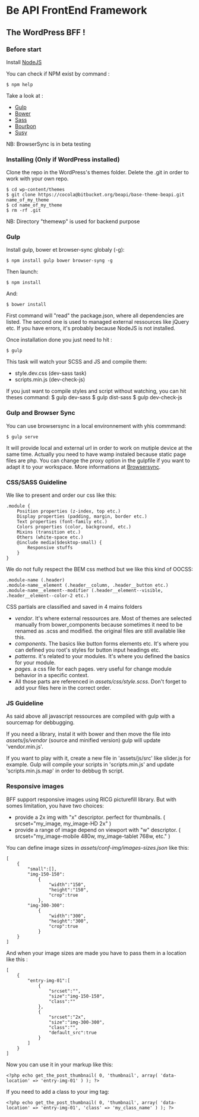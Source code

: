 # Be API FrontEnd Framework
## The WordPress BFF !

### Before start ###

Install [NodeJS](https://nodejs.org)

You can check if NPM exist by command :

    $ npm help

Take a look at :

* [Gulp](https://http://gulpjs.com/)
* [Bower](https://bower.io)
* [Sass](http://sass-lang.com/)
* [Bourbon](http://bourbon.io/)
* [Susy](http://susy.oddbird.net/)

NB: BrowserSync is in beta testing

### Installing (Only if WordPress installed)  ###

Clone the repo in the WordPress's themes folder. Delete the .git in order to work with your own repo.

    $ cd wp-content/themes
    $ git clone https://cocola@bitbucket.org/beapi/base-theme-beapi.git name_of_my_theme
    $ cd name_of_my_theme
    $ rm -rf .git

NB: Directory "themewp" is used for backend purpose

### Gulp ###

Install gulp, bower et browser-sync globaly (-g):

    $ npm install gulp bower browser-syng -g

Then launch:

    $ npm install

And:

    $ bower install

First command will "read" the package.json, where all dependencies are listed.
The second one is used to managed external ressources like jQuery etc.
If you have errors, it's probably because NodeJS is not installed.

Once installation done you just need to hit :

    $ gulp

This task will watch your SCSS and JS and compile them:

* style.dev.css (dev-sass task) 
* scripts.min.js (dev-check-js)

If you just want to compile styles and script without watching, you can hit theses command:
    $ gulp dev-sass
    $ gulp dist-sass
    $ gulp dev-check-js

### Gulp and Browser Sync ###
You can use browsersync in a local environnement with yhis commmand:

    $ gulp serve

It will provide local and external url in order to work on mutiple device at the same time.
Actually you need to have wamp instaled because static page files are php. You can change the proxy option in the gulpfile if you want to adapt it to your workspace. More informations at [Browsersync](http://www.browsersync.io/).

### CSS/SASS Guideline ###
We like to present and order our css like this:

    .module {
        Position properties (z-index, top etc.)
        Display properties (padding, margin, border etc.)
        Text properties (font-family etc.)
        Colors properties (color, background, etc.)
        Mixins (transition etc.)
        Others (white-space etc.)
        @include media($desktop-small) {
            Responsive stuffs
        }
    }
    
We do not fully respect the BEM css method but we like this kind of OOCSS:

    .module-name (.header)
    .module-name__element (.header__column, .header__button etc.)
    .module-name__element--modifier (.header__element--visible, .header__element--color-2 etc.)

CSS partials are classified and saved in 4 mains folders

* *vendor*. It's where external ressources are. Most of themes are selected manually from bower_components because sometimes it need to be renamed as .scss and modified. the original files are still available like this.
* *components*. The basics like button forms elements etc. It's where you can defined you root's styles for button input headings etc.
* *patterns*. it's related to your modules. It's where you defined the basics for your module.
* *pages*. a css file for each pages. very useful for change module behavior in a specific context.
* All those parts are referenced in *assets/css/style.scss*. Don't forget to add your files here in the correct order.

### JS Guideline ###

As said above all javascript ressources are compiled with gulp with a sourcemap for debbugging.

If you need a library, instal it with bower and then move the file into *assets/js/vendor* (source and minified version) gulp will update 'vendor.min.js'.

If you want to play with it, create a new file in 'assets/js/src' like slider.js for example. Gulp will compile your scripts in 'scripts.min.js' and update 'scripts.min.js.map' in order to debbug th script.


### Responsive images ###

BFF support responsive images using RICG picturefill library. But with somes limitation, you have two choices:
* provide a 2x img with "x" descriptor. perfect for thumbnails. ( srcset="my_image, my_image-HD 2x" )
* provide a range of image depend on viewport with "w" descriptor. ( srcset="my_image-mobile 480w, my_image-tablet 768w, etc." )

You can define image sizes in *assets/conf-img/images-sizes.json* like this:

    [
    	{
    		"small":[],
    		"img-150-150":
    			{
    				"width":"150",
    				"height":"150",
    				"crop":true
    			},
    		"img-300-300":
    			{
    				"width":"300",
    				"height":"300",
    				"crop":true
    			}
    	}
    ]

And when your image sizes are made you have to pass them in a location like this :

    [
    	{
    		"entry-img-01":[
    			{
    				"srcset":"",
    				"size":"img-150-150",
    				"class":""
    			},
    			{
    				"srcset":"2x",
    				"size":"img-300-300",
    				"class":"",
    				"default_src":true
    			}
    		]
    	}
    ]

Now you can use it in your markup like this:

    <?php echo get_the_post_thumbnail( 0, 'thumbnail', array( 'data-location' => 'entry-img-01' ) ); ?>

If you need to add a class to your img tag:

    <?php echo get_the_post_thumbnail( 0, 'thumbnail', array( 'data-location' => 'entry-img-01', 'class' => 'my_class_name' ) ); ?>
